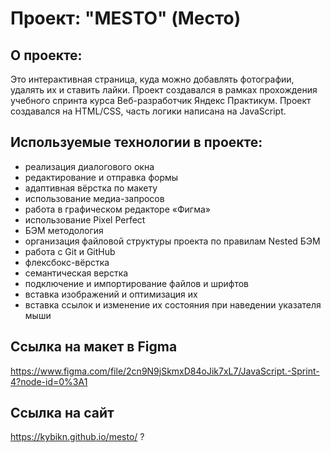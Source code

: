 # Проект: "MESTO" (Место)

## О проекте: ##
Это интерактивная страница, куда можно добавлять фотографии, удалять их и ставить лайки. Проект создавался в рамках прохождения учебного спринта курса Веб-разработчик Яндекс Практикум. Проект создавался на HTML/CSS, часть логики написана на JavaScript.

## Используемые технологии в проекте:<br>
* реализация диалогового окна<br>
* редактирование и отправка формы<br>
* aдаптивная вёрстка по макету<br>
* использование медиа-запросов<br>
* работа в графическом редакторе «Фигма»
* использование Pixel Perfect<br>
* БЭМ методология<br>
* организация файловой структуры проекта по правилам Nested БЭМ<br>
* работа с Git и GitHub<br>
* флексбокс-вёрстка<br>
* семантическая верстка<br>
* подключение и импортирование файлов и шрифтов<br>
* вставка изображений и оптимизация их<br>
* вставка ссылок и изменение их состояния при наведении указателя мыши<br>

## Ссылка на макет в Figma ##
https://www.figma.com/file/2cn9N9jSkmxD84oJik7xL7/JavaScript.-Sprint-4?node-id=0%3A1

## Ссылка на сайт ##
 https://kybikn.github.io/mesto/ ?





